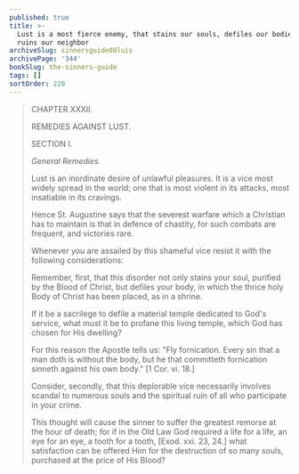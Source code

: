 ```yaml
---
published: true
title: >-
  Lust is a most fierce enemy, that stains our souls, defiles our bodies, and
  ruins our neighbor
archiveSlug: sinnersguide00luis
archivePage: '344'
bookSlug: the-sinners-guide
tags: []
sortOrder: 220
---
```


> CHAPTER XXXII.
>
> REMEDIES AGAINST LUST.
>
> SECTION I.
>
> *General Remedies.*
>
> Lust is an inordinate desire of unlawful pleasures. It is a vice most widely spread in the world; one that is most violent in its attacks, most insatiable in its cravings.
>
> Hence St. Augustine says that the severest warfare which a Christian has to maintain is that in defence of chastity, for such combats are frequent, and victories rare.
>
> Whenever you are assailed by this shameful vice resist it with the following considerations:
>
> Remember, first, that this disorder not only stains your soul, purified by the Blood of Christ, but defiles your body, in which the thrice holy Body of Christ has been placed, as in a shrine.
>
> If it be a sacrilege to defile a material temple dedicated to God's service, what must it be to profane this living temple, which God has chosen for His dwelling?
>
> For this reason the Apostle tells us: "Fly fornication. Every sin that a man doth is without the body, but he that committeth fornication sinneth against his own body." [1 Cor. vi. 18.]
>
> Consider, secondly, that this deplorable vice necessarily involves scandal to numerous souls and the spiritual ruin of all who participate in your crime.
>
> This thought will cause the sinner to suffer the greatest remorse at the hour of death; for if in the Old Law God required a life for a life, an eye for an eye, a tooth for a tooth, [Exod. xxi. 23, 24.] what satisfaction can be offered Him for the destruction of so many souls, purchased at the price of His Blood?
